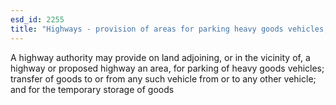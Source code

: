 ```yaml
---
esd_id: 2255
title: "Highways - provision of areas for parking heavy goods vehicles, etc."
---
```


A highway authority may provide on land adjoining, or in the vicinity of, a highway or proposed highway an area, for parking of heavy goods vehicles; transfer of goods to or from any such vehicle from or to any other vehicle; and for the temporary storage of goods 

